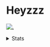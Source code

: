# Heyzzz  

[![.](https://skillicons.dev/icons?i=js,ts,nextjs,nestjs,mongodb)](https://skillicons.dev)  

<details>
<summary>Stats</summary
<!--START_SECTION:waka-->

```txt
JavaScript   24 mins         ██████▓░░░░░░░░░░░░░░░░░░   26.55 %
Markdown     21 mins         █████▓░░░░░░░░░░░░░░░░░░░   23.33 %
CSS          16 mins         ████▓░░░░░░░░░░░░░░░░░░░░   18.00 %
JSON         14 mins         ████░░░░░░░░░░░░░░░░░░░░░   15.62 %
TypeScript   8 mins          ██▒░░░░░░░░░░░░░░░░░░░░░░   08.72 %
```

<!--END_SECTION:waka-->
</details>
